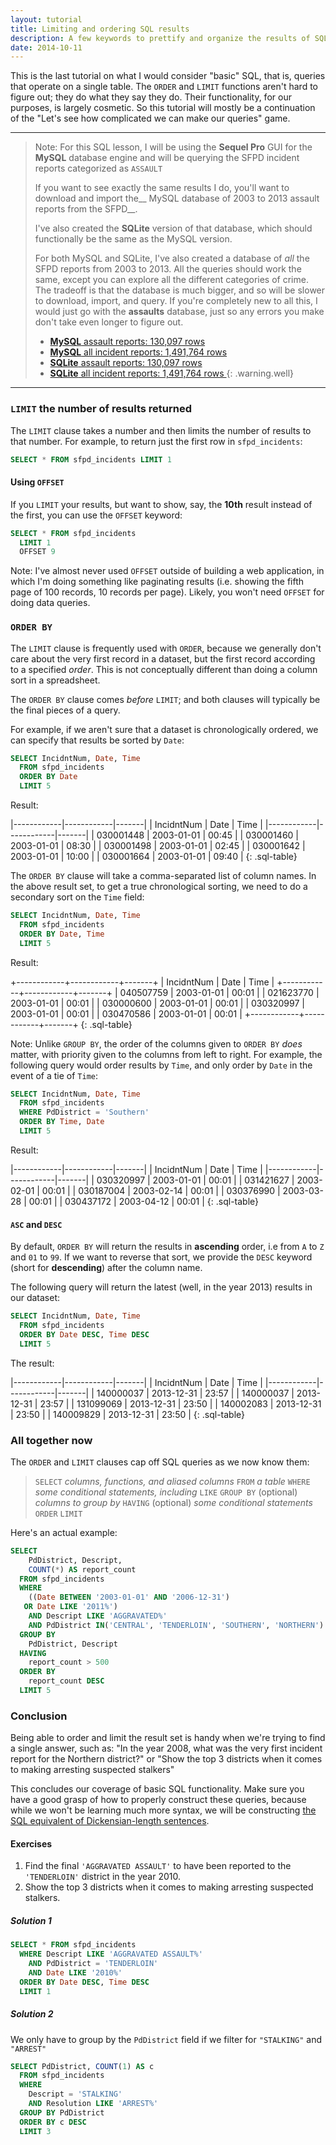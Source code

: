 ```yaml
---
layout: tutorial
title: Limiting and ordering SQL results 
description: A few keywords to prettify and organize the results of SQL queries
date: 2014-10-11
---
```


This is the last tutorial on what I would consider "basic" SQL, that is, queries that operate on a single table. The `ORDER` and `LIMIT` functions aren't hard to figure out; they do what they say they do. Their functionality, for our purposes, is largely cosmetic. So this tutorial will mostly be a continuation of the "Let's see how complicated we can make our queries" game.

----------
<!-- SPLIT_SUMMARY -->

> Note: For this SQL lesson, I will be using the __Sequel Pro__ GUI for the __MySQL__ database engine and will be querying the SFPD incident reports categorized as `ASSAULT`
> 
> If you want to see exactly the same results I do, you'll want to download and import the__ MySQL database of 2003 to 2013 assault reports from the SFPD__.
> 
> I've also created the __SQLite__ version of that database, which should functionally be the same as the MySQL version. 
> 
> For both MySQL and SQLite, I've also created a database of _all_ the SFPD reports from 2003 to 2013. All the queries should work the same, except you can explore all the different categories of crime. The tradeoff is that the database is much bigger, and so will be slower to download, import, and query. If you're completely new to all this, I would just go with the __assaults__ database, just so any errors you make don't take even longer to figure out.
> 
> - [__MySQL__ assault reports: 130,097 rows](http://stash.padjo.org/dumps/sql/sfpd_assault_reports_2003_2013.sql.zip) 
> - [__MySQL__ all incident reports: 1,491,764 rows ](http://stash.padjo.org.s3.amazonaws.com/dumps/sql/sfpd_incident_reports_2003_2013.sql.zip)
> - [__SQLite__ assault reports: 130,097 rows](http://stash.padjo.org/dumps/sql/sfpd_assault_reports_2003_2013.sqlite.zip) 
> - [__SQLite__ all incident reports: 1,491,764 rows ](http://stash.padjo.org.s3.amazonaws.com/dumps/sql/sfpd_incident_reports_2003_2013.sqlite.zip)
{: .warning.well}

----------


### `LIMIT` the number of results returned

The `LIMIT` clause takes a number and then limits the number of results to that number. For example, to return just the first row in `sfpd_incidents`:


~~~sql
SELECT * FROM sfpd_incidents LIMIT 1
~~~



#### Using `OFFSET`

If you `LIMIT` your results, but want to show, say, the __10th__ result instead of the first, you can use the `OFFSET` keyword:

~~~sql
SELECT * FROM sfpd_incidents 
  LIMIT 1
  OFFSET 9
~~~

Note: I've almost never used `OFFSET` outside of building a web application, in which I'm doing something like paginating results (i.e. showing the fifth page of 100 records, 10 records per page). Likely, you won't need `OFFSET` for doing data queries.


### `ORDER BY`

The `LIMIT` clause is frequently used with `ORDER`, because we generally don't care about the very first record in a dataset, but the first record according to a specified _order_. This is not conceptually different than doing a column sort in a spreadsheet.

The `ORDER BY` clause comes _before_ `LIMIT`; and both clauses will typically be the final pieces of a query.

For example, if we aren't sure that a dataset is chronologically ordered, we can specify that results be sorted by `Date`:

~~~sql
SELECT IncidntNum, Date, Time
  FROM sfpd_incidents
  ORDER BY Date
  LIMIT 5
~~~

Result:

|------------|------------|-------|
| IncidntNum |    Date    |  Time |
|------------|------------|-------|
|  030001448 | 2003-01-01 | 00:45 |
|  030001460 | 2003-01-01 | 08:30 |
|  030001498 | 2003-01-01 | 02:45 |
|  030001642 | 2003-01-01 | 10:00 |
|  030001664 | 2003-01-01 | 09:40 |
{: .sql-table}


The `ORDER BY` clause will take a comma-separated list of column names. In the above result set, to get a true chronological sorting, we need to do a secondary sort on the `Time` field:

~~~sql
SELECT IncidntNum, Date, Time
  FROM sfpd_incidents
  ORDER BY Date, Time
  LIMIT 5
~~~

Result:

+------------+------------+-------+
| IncidntNum | Date       | Time  |
+------------+------------+-------+
| 040507759  | 2003-01-01 | 00:01 |
| 021623770  | 2003-01-01 | 00:01 |
| 030000600  | 2003-01-01 | 00:01 |
| 030320997  | 2003-01-01 | 00:01 |
| 030470586  | 2003-01-01 | 00:01 |
+------------+------------+-------+
{: .sql-table}


Note: Unlike `GROUP BY`, the order of the columns given to `ORDER BY` _does_ matter, with priority given to the columns from left to right. For example, the following query would order results by `Time`, and only order by `Date` in the event of a tie of `Time`:


~~~sql
SELECT IncidntNum, Date, Time
  FROM sfpd_incidents
  WHERE PdDistrict = 'Southern'
  ORDER BY Time, Date
  LIMIT 5
~~~


Result:

|------------|------------|-------|
| IncidntNum |    Date    |  Time |
|------------|------------|-------|
|  030320997 | 2003-01-01 | 00:01 |
|  031421627 | 2003-02-01 | 00:01 |
|  030187004 | 2003-02-14 | 00:01 |
|  030376990 | 2003-03-28 | 00:01 |
|  030437172 | 2003-04-12 | 00:01 |
{: .sql-table}





#### `ASC` and `DESC`

By default, `ORDER BY` will return the results in __ascending__ order, i.e from `A` to `Z` and `01` to `99`. If we want to reverse that sort, we provide the `DESC` keyword (short for __descending__) after the column name.

The following query will return the latest (well, in the year 2013) results in our dataset:

~~~sql
SELECT IncidntNum, Date, Time
  FROM sfpd_incidents
  ORDER BY Date DESC, Time DESC
  LIMIT 5
~~~

The result:

|------------|------------|-------|
| IncidntNum |    Date    |  Time |
|------------|------------|-------|
|  140000037 | 2013-12-31 | 23:57 |
|  140000037 | 2013-12-31 | 23:57 |
|  131099069 | 2013-12-31 | 23:50 |
|  140002083 | 2013-12-31 | 23:50 |
|  140009829 | 2013-12-31 | 23:50 |
{: .sql-table}



### All together now

The `ORDER` and `LIMIT` clauses cap off SQL queries as we now know them:

> `SELECT` 
>   _columns, functions, and aliased columns_
> `FROM`
>   _a table_
> `WHERE`
>   _some conditional statements, including_ `LIKE`
> `GROUP BY` (optional)
>   _columns to group by_
> `HAVING` (optional)
>   _some conditional statements_
> `ORDER`
> `LIMIT` 

Here's an actual example:


~~~sql
SELECT 
    PdDistrict, Descript, 
    COUNT(*) AS report_count
  FROM sfpd_incidents
  WHERE 
    ((Date BETWEEN '2003-01-01' AND '2006-12-31')
   OR Date LIKE '2011%')
    AND Descript LIKE 'AGGRAVATED%'
    AND PdDistrict IN('CENTRAL', 'TENDERLOIN', 'SOUTHERN', 'NORTHERN') 
  GROUP BY
    PdDistrict, Descript
  HAVING 
    report_count > 500
  ORDER BY
    report_count DESC
  LIMIT 5
~~~



### Conclusion

Being able to order and limit the result set is handy when we're trying to find a single answer, such as: "In the year 2008, what was the very first incident report for the Northern district?" or "Show the top 3 districts when it comes to making arresting suspected stalkers"

This concludes our coverage of basic SQL functionality. Make sure you have a good grasp of how to properly construct these queries, because while we won't be learning much more syntax, we will be constructing [the SQL equivalent of Dickensian-length sentences](http://en.wikiquote.org/wiki/A_Tale_of_Two_Cities#Book_I_-_Recalled_to_Life).


#### Exercises

1. Find the final `'AGGRAVATED ASSAULT'` to have been reported to the `'TENDERLOIN'` district in the year 2010.
2. Show the top 3 districts when it comes to making arresting suspected stalkers.



##### Solution 1

~~~sql
SELECT * FROM sfpd_incidents
  WHERE Descript LIKE 'AGGRAVATED ASSAULT%'
    AND PdDistrict = 'TENDERLOIN'
    AND Date LIKE '2010%'
  ORDER BY Date DESC, Time DESC
  LIMIT 1
~~~


##### Solution 2

We only have to group by the `PdDistrict` field if we filter for `"STALKING"` and `"ARREST"`

~~~sql
SELECT PdDistrict, COUNT(1) AS c 
  FROM sfpd_incidents
  WHERE 
    Descript = 'STALKING'
    AND Resolution LIKE 'ARREST%'
  GROUP BY PdDistrict
  ORDER BY c DESC
  LIMIT 3
~~~
